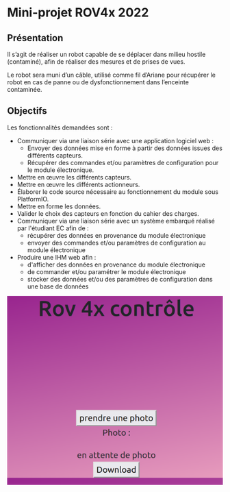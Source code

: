 # Mini-projet ROV4x 2022

## Présentation

Il s’agit de réaliser un robot capable de se déplacer dans milieu hostile (contaminé), afin de réaliser des mesures et de prises de vues.

Le robot sera muni d’un câble, utilisé comme fil d’Ariane pour récupérer le robot en cas de panne ou de dysfonctionnement dans l’enceinte contaminée.

## Objectifs

Les fonctionnalités demandées sont :

- Communiquer via une liaison série avec une application logiciel web :
  - Envoyer des données mise en forme à partir des données issues des différents capteurs.
  - Récupérer des commandes et/ou paramètres de configuration pour le module électronique.
- Mettre en œuvre les différents capteurs.
- Mettre en œuvre les différents actionneurs.
- Élaborer le code source nécessaire au fonctionnement du module sous PlatformIO.
- Mettre en forme les données.
- Valider le choix des capteurs en fonction du cahier des charges.
- Communiquer via une liaison série avec un système embarqué réalisé par l&#39;étudiant EC afin de :
    - récupérer des données en provenance du module électronique
    - envoyer des commandes et/ou paramètres de configuration au module électronique
- Produire une IHM web afin :
    - d'afficher des données en provenance du module électronique
    - de commander et/ou paramétrer le module électronique
    - stocker des données et/ou des paramètres de configuration dans une base de données

![](capture.png)
